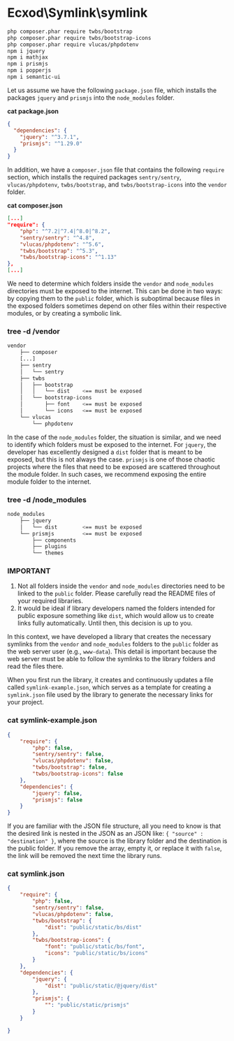 # Ecxod\Symlink\symlink

```sh
php composer.phar require twbs/bootstrap
php composer.phar require twbs/bootstrap-icons
php composer.phar require vlucas/phpdotenv
npm i jquery
npm i mathjax
npm i prismjs
npm i popperjs
npm i semantic-ui
```


Let us assume we have the following `package.json` file, which installs the packages `jquery` and `prismjs` into the `node_modules` folder.

**cat package.json**
```json
{
  "dependencies": {
    "jquery": "^3.7.1",
    "prismjs": "^1.29.0"
  }
}

```

In addition, we have a `composer.json` file that contains the following `require` section, which installs the required packages `sentry/sentry`, `vlucas/phpdotenv`, `twbs/bootstrap`, and `twbs/bootstrap-icons` into the `vendor` folder.

**cat composer.json**
```json
[...]
"require": {
    "php": "^7.2|^7.4|^8.0|^8.2",
    "sentry/sentry": "^4.8",
    "vlucas/phpdotenv": "^5.6",
    "twbs/bootstrap": "^5.3",
    "twbs/bootstrap-icons": "^1.13"
},
[...]
```

We need to determine which folders inside the `vendor` and `node_modules` directories must be exposed to the internet. This can be done in two ways: by copying them to the `public` folder, which is suboptimal because files in the exposed folders sometimes depend on other files within their respective modules, or by creating a symbolic link.

### tree -d /vendor
```sh
vendor
    ├── composer
    [...]
    ├── sentry
    │   └── sentry
    ├── twbs
    │   ├── bootstrap
    │   │   └── dist    <== must be exposed
    │   └── bootstrap-icons
    │       ├── font    <== must be exposed
    │       └── icons   <== must be exposed
    └── vlucas
        └── phpdotenv
```

In the case of the `node_modules` folder, the situation is similar, and we need to identify which folders must be exposed to the internet. For `jquery`, the developer has excellently designed a `dist` folder that is meant to be exposed, but this is not always the case. `prismjs` is one of those chaotic projects where the files that need to be exposed are scattered throughout the module folder. In such cases, we recommend exposing the entire module folder to the internet.

### tree -d /node_modules
```sh
node_modules
    ├── jquery
    │   └── dist        <== must be exposed
    └── prismjs         <== must be exposed
        ├── components
        ├── plugins
        └── themes
```

### **IMPORTANT** 
1. Not all folders inside the `vendor` and `node_modules` directories need to be linked to the `public` folder. Please carefully read the README files of your required libraries. 
2. It would be ideal if library developers named the folders intended for public exposure something like `dist`, which would allow us to create links fully automatically. Until then, this decision is up to you.

In this context, we have developed a library that creates the necessary symlinks from the `vendor` and `node_modules` folders to the `public` folder as the web server user (e.g., `www-data`). This detail is important because the web server must be able to follow the symlinks to the library folders and read the files there.

When you first run the library, it creates and continuously updates a file called `symlink-example.json`, which serves as a template for creating a `symlink.json` file used by the library to generate the necessary links for your project.

### cat symlink-example.json
```json
{
    "require": {
        "php": false,
        "sentry/sentry": false,
        "vlucas/phpdotenv": false,
        "twbs/bootstrap": false,
        "twbs/bootstrap-icons": false
    },
    "dependencies": {
        "jquery": false,
        "prismjs": false
    }
}
```

If you are familiar with the JSON file structure, all you need to know is that the desired link is nested in the JSON as an JSON like: `{ "source" : "destination" }`, where the source is the library folder and the destination is the public folder. If you remove the array, empty it, or replace it with `false`, the link will be removed the next time the library runs.

### cat symlink.json
```json
{
    "require": {
        "php": false,
        "sentry/sentry": false,
        "vlucas/phpdotenv": false,
        "twbs/bootstrap": {
            "dist": "public/static/bs/dist"
        },
        "twbs/bootstrap-icons": {
            "font": "public/static/bs/font",
            "icons": "public/static/bs/icons"
        }
    },
    "dependencies": {
        "jquery": {
            "dist": "public/static/@jquery/dist"
        },
        "prismjs": {
            "": "public/static/prismjs"
        }
    }

}
```
